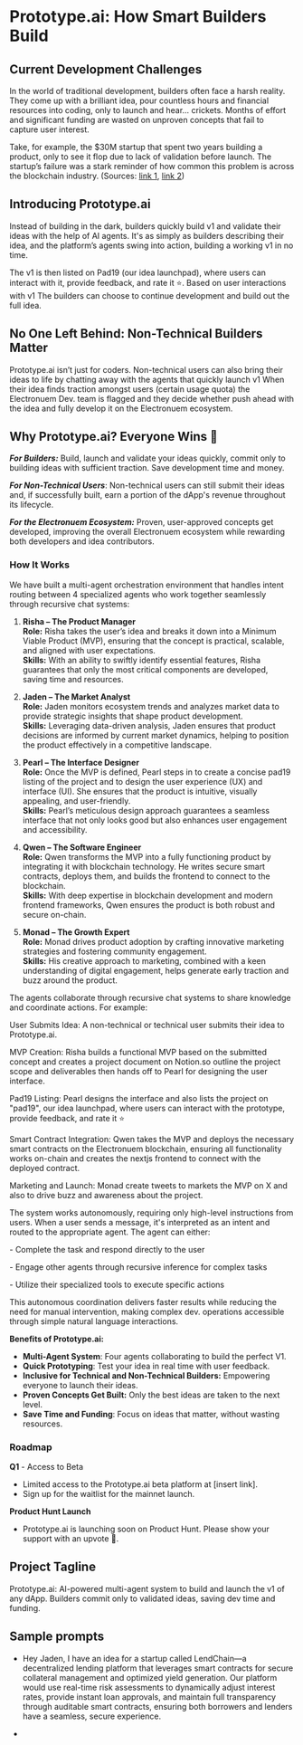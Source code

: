# Prototype.ai: How Smart Builders Build

## Current Development Challenges

In the world of traditional development, builders often face a harsh reality. They come up with a brilliant idea, pour countless hours and financial resources into coding, only to launch and hear… crickets. Months of effort and significant funding are wasted on unproven concepts that fail to capture user interest.

Take, for example, the \$30M startup that spent two years building a product, only to see it flop due to lack of validation before launch. The startup’s failure was a stark reminder of how common this problem is across the blockchain industry. (Sources: [link 1](#), [link 2](#))

## Introducing Prototype.ai&#x20;

Instead of building in the dark, builders quickly build v1 and validate their ideas with the help of AI agents. It's as simply as builders describing their idea, and the platform’s agents swing into action, building a working v1 in no time.

The v1 is then listed on Pad19 (our idea launchpad), where users can interact with it, provide feedback, and rate it ⭐️. Based on user interactions with v1 The builders can choose to continue development and build out the full idea.

## No One Left Behind: Non-Technical Builders Matter

Prototype.ai isn’t just for coders. Non-technical users can also bring their ideas to life by chatting away with the agents that quickly launch v1 When their idea finds traction amongst users (certain usage quota) the Electronuem Dev. team is flagged and they decide whether push ahead with the idea and fully develop it on the Electronuem ecosystem.

## Why Prototype.ai? Everyone Wins 🏅

**_For Builders:_** Build, launch and validate your ideas quickly, commit only to building ideas with sufficient traction. Save development time and money.

**_For Non-Technical Users_**: Non-technical users can still submit their ideas and, if successfully built, earn a portion of the dApp's revenue throughout its lifecycle.

**_For the Electronuem Ecosystem:_** Proven, user-approved concepts get developed, improving the overall Electronuem ecosystem while rewarding both developers and idea contributors.

### **How It Works**

We have built a multi-agent orchestration environment that handles intent routing between 4 specialized agents who work together seamlessly through recursive chat systems:

1. **Risha – The Product Manager**  
   **Role:** Risha takes the user’s idea and breaks it down into a Minimum Viable Product (MVP), ensuring that the concept is practical, scalable, and aligned with user expectations.  
   **Skills:** With an ability to swiftly identify essential features, Risha guarantees that only the most critical components are developed, saving time and resources.

2. **Jaden – The Market Analyst**  
   **Role:** Jaden monitors ecosystem trends and analyzes market data to provide strategic insights that shape product development.  
   **Skills:** Leveraging data-driven analysis, Jaden ensures that product decisions are informed by current market dynamics, helping to position the product effectively in a competitive landscape.

3. **Pearl – The Interface Designer**  
   **Role:** Once the MVP is defined, Pearl steps in to create a concise pad19 listing of the project and to design the user experience (UX) and interface (UI). She ensures that the product is intuitive, visually appealing, and user-friendly.  
   **Skills:** Pearl’s meticulous design approach guarantees a seamless interface that not only looks good but also enhances user engagement and accessibility.

4. **Qwen – The Software Engineer**  
   **Role:** Qwen transforms the MVP into a fully functioning product by integrating it with blockchain technology. He writes secure smart contracts, deploys them, and builds the frontend to connect to the blockchain.  
   **Skills:** With deep expertise in blockchain development and modern frontend frameworks, Qwen ensures the product is both robust and secure on-chain.

5. **Monad – The Growth Expert**  
   **Role:** Monad drives product adoption by crafting innovative marketing strategies and fostering community engagement.  
   **Skills:** His creative approach to marketing, combined with a keen understanding of digital engagement, helps generate early traction and buzz around the product.

The agents collaborate through recursive chat systems to share knowledge and coordinate actions. For example:

User Submits Idea: A non-technical or technical user submits their idea to Prototype.ai.

MVP Creation: Risha builds a functional MVP based on the submitted concept and creates a project document on Notion.so outline the project scope and deliverables then hands off to Pearl for designing the user interface.

Pad19 Listing: Pearl designs the interface and also lists the project on "pad19", our idea launchpad, where users can interact with the prototype, provide feedback, and rate it ⭐️

Smart Contract Integration: Qwen takes the MVP and deploys the necessary smart contracts on the Electronuem blockchain, ensuring all functionality works on-chain and creates the nextjs frontend to connect with the deployed contract.

Marketing and Launch: Monad create tweets to markets the MVP on X and also to drive buzz and awareness about the project.

The system works autonomously, requiring only high-level instructions from users. When a user sends a message, it's interpreted as an intent and routed to the appropriate agent. The agent can either:

\- Complete the task and respond directly to the user

\- Engage other agents through recursive inference for complex tasks

\- Utilize their specialized tools to execute specific actions

This autonomous coordination delivers faster results while reducing the need for manual intervention, making complex dev. operations accessible through simple natural language interactions.

**Benefits of Prototype.ai:**

- **Multi-Agent System**: Four agents collaborating to build the perfect V1.
- **Quick Prototyping**: Test your idea in real time with user feedback.
- **Inclusive for Technical and Non-Technical Builders:** Empowering everyone to launch their ideas.
- **Proven Concepts Get Built:** Only the best ideas are taken to the next level.
- **Save Time and Funding**: Focus on ideas that matter, without wasting resources.

### Roadmap

**Q1** - Access to Beta

- Limited access to the Prototype.ai beta platform at [insert link].
- Sign up for the waitlist for the mainnet launch.

**Product Hunt Launch**

- Prototype.ai is launching soon on Product Hunt. Please show your support with an upvote 🙏.

## Project Tagline

Prototype.ai: AI-powered multi-agent system to build and launch the v1 of any dApp. Builders commit only to validated ideas, saving dev time and funding.

## Sample prompts

- Hey Jaden, I have an idea for a startup called LendChain—a decentralized lending platform that leverages smart contracts for secure collateral management and optimized yield generation. Our platform would use real-time risk assessments to dynamically adjust interest rates, provide instant loan approvals, and maintain full transparency through auditable smart contracts, ensuring both borrowers and lenders have a seamless, secure experience.

-
